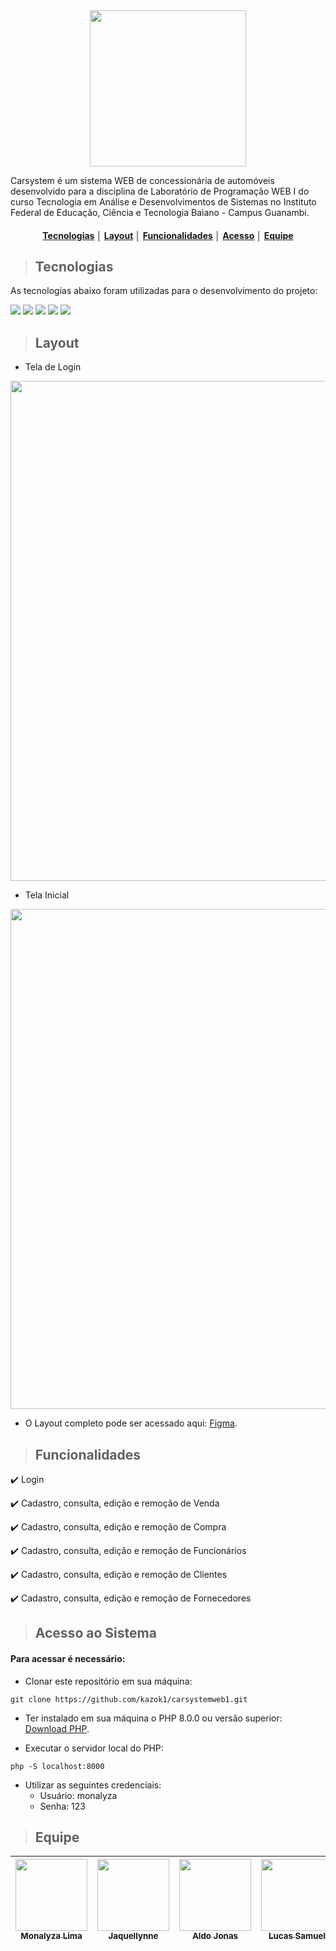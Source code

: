 <div align="center">
  
<img src="https://github.com/kazok1/carsystemweb1/blob/main/public/img/logo.png" width="250">
  
</div>

Carsystem é um sistema WEB de concessionária de automóveis desenvolvido para a disciplina de Laboratório de Programação WEB I do curso Tecnologia em Análise e Desenvolvimentos de Sistemas no Instituto Federal de Educação, Ciência e Tecnologia Baiano - Campus Guanambi.

<div align="center">

  #### [Tecnologias](#tecnologias) │ [Layout](#layout) │ [Funcionalidades](#funcionalidades) │ [Acesso](#acesso-ao-sistema) │ [Equipe](#equipe)

</div>

> ## Tecnologias

As tecnologias abaixo foram utilizadas para o desenvolvimento do projeto: 

<img src="https://img.shields.io/static/v1?label=&message=PHP&color=black&style=for-the-badge&logo=PHP"/> <img src="https://img.shields.io/static/v1?label=&message=CSS 3&color=black&style=for-the-badge&logo=CSS3"/> <img src="https://img.shields.io/static/v1?label=&message=JAVASCRIPT&color=black&style=for-the-badge&logo=JAVASCRIPT"/> <img src="https://img.shields.io/static/v1?label=&message=HTML 5&color=black&style=for-the-badge&logo=HTML5"/> <img src="https://img.shields.io/static/v1?label=&message=MYSQL&color=black&style=for-the-badge&logo=MYSQL"/>

> ## Layout

* Tela de Login

<img src="https://github.com/kazok1/carsystemweb1/blob/main/public/img/login.png" width="800">

* Tela Inicial

<img src="https://github.com/kazok1/carsystemweb1/blob/main/public/img/inicio.jpg" width="800">

* O Layout completo pode ser acessado aqui: <a href="https://www.figma.com/file/JK2nf5dnbcsvqpXIelspwH/Car-System-1.1?node-id=0%3A1">Figma</a>.

> ## Funcionalidades

:heavy_check_mark: Login

:heavy_check_mark: Cadastro, consulta, edição e remoção de Venda

:heavy_check_mark: Cadastro, consulta, edição e remoção de Compra

:heavy_check_mark: Cadastro, consulta, edição e remoção de Funcionários

:heavy_check_mark: Cadastro, consulta, edição e remoção de Clientes

:heavy_check_mark: Cadastro, consulta, edição e remoção de Fornecedores

> ## Acesso ao Sistema

#### Para acessar é necessário:

- Clonar este repositório em sua máquina:

```
git clone https://github.com/kazok1/carsystemweb1.git
```

- Ter instalado em sua máquina o PHP 8.0.0 ou versão superior: <a href="https://www.php.net/downloads">Download PHP</a>.

- Executar o servidor local do PHP:

```
php -S localhost:8000
```

- Utilizar as seguintes credenciais:
  - Usuário: monalyza
  - Senha: 123

> ## Equipe

| [<img src="https://avatars.githubusercontent.com/u/71106432?v=4" width=115><br><sub>Monalyza Lima</sub>](https://github.com/MonalyzaLima) |  [<img src="https://avatars.githubusercontent.com/u/51082468?v=4" width=115 > <br> <sub> Jaquellynne </sub>](https://github.com/Jaquellynne) |  [<img src="https://avatars.githubusercontent.com/u/48457675?v=4" width=115 > <br> <sub> Aldo Jonas </sub>](https://github.com/Aldojonas) | [<img src="https://avatars.githubusercontent.com/u/56159359?v=4" width=115 > <br> <sub> Lucas Samuel </sub>](https://github.com/lucasamuel) | [<img src="https://avatars.githubusercontent.com/u/52259539?v=4" width=115 > <br> <sub> Luis Felipe </sub>](https://github.com/kazok1) 
| :---: | :---: | :---: | :---:| :---:
